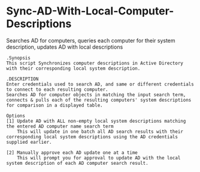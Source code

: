 # Sync-AD-With-Local-Computer-Descriptions
Searches AD for computers, queries each computer for their system description, updates AD with local descriptions

    .Synopsis
    This script Synchronizes computer descriptions in Active Directory with their corresponding local system description.

    .DESCRIPTION
    Enter credentials used to search AD, and same or different credentials to connect to each resulting computer.
    Searches AD for computer objects in matching the input search term, connects & pulls each of the resulting computers' system descriptions for comparison in a displayed table.
    
    Options
    [1] Update AD with ALL non-empty local system descriptions matching the entered AD computer name search term
        This will update in one batch all AD search results with their corresponding local system descriptions using the AD credentials supplied earlier. 

    [2] Manually approve each AD update one at a time 
        This will prompt you for approval to update AD with the local system description of each AD computer search result.
